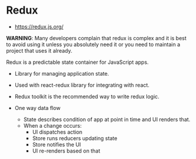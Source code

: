 # Redux
* https://redux.js.org/

**WARNING**: Many developers complain that redux is complex and it is best to avoid using it unless you absolutely need it or you need to maintain a project that uses it already.

Redux is a predictable state container for JavaScript apps.
* Library for managing application state.
* Used with react-redux library for integrating with react.
* Redux toolkit is the recommended way to write redux logic.

* One way data flow
  * State describes condition of app at point in time and UI renders that.
  * When a change occurs:
    * UI dispatches action
    * Store runs reducers updating state
    * Store notifies the UI
    * UI re-renders based on that


